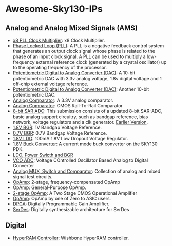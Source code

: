# Awesome-Sky130-IPs
## Analog and Analog Mixed Signals (AMS)
- [x8 PLL Clock Multiplier](https://github.com/lakshmi-sathi/avsdpll_1v8): x8 Clock Multiplier.
- [Phase Locked Loop (PLL)](https://github.com/Pramod-Krishna/PLL-Design-using-SKY130): A PLL is a negative feedback control system that generates an output clock signal whose phase is related to the phase of an input clock signal. A PLL can be used to multiply a low-frequency external reference clock (generated by a crystal oscillator) up to the operating frequency of the processor. 
- [Potentiometric Digital to Analog Converter (DAC)](https://github.com/vsdip/avsddac_3v3_sky130_v1): A 10-bit potentiometric DAC with 3.3v analog voltage, 1.8v digital voltage and 1 off-chip external voltage reference.
- [Potentiometric Digital to Analog Converter (DAC)](https://github.com/xzlashutosh/avsddac_3v3): Another 10-bit potentiometric DAC.
- [Analog Comparator](https://github.com/vsdip/avsdcmp_3v3_sky130): A 3.3V analog comparator.
- [Analog Comparator](https://github.com/maherbenhouria/caravel_user_project_analog): CMOS Rail-To-Rail Comparator
- [8-bit SAR ADC](https://github.com/chrische-xx/mpw4): This submission consists of a updated 8-bit SAR-ADC, basic analog support circuitry, such as bandgap reference, bias network, voltage regulators and a clk generator. [Earlier Version](https://github.com/chrische-xx/caravel_user_project_analog).
- [1.8V BGR](https://github.com/mabrains/Analog_blocks/tree/main/Analog_Blocks/Bandgap): 1V Bandgap Voltage Reference.
- [0.7V BGR](https://github.com/hishamelreedy/BandGapReference_sky130): 0.7V Bandgap Voltage Reference.
- [1.8V LDO](https://github.com/mabrains/caravel_user_project_ldo): 100mA 1.8V Low Dropout Voltage Regulator.
- [1.8V Buck Converter](https://github.com/westonb/open-pmic): A current mode buck converter on the SKY130 PDK.
- [LDO, Power Swicth and BGR](https://gitlab.com/skywater130/columbus/-/tree/master/ip)
- [VCO ADC](https://github.com/duyhieubui/caravel_vco_adc): Voltage COntrolled Oscillator Based Analog to Digital Converter
- [Analog MUX, Switch and Comparator](https://github.com/H-S-S-11/caravel_user_project_analog): Collection of analog and mixed signal test circuits.
- [OpAmp](https://github.com/MadhuriKadam9/caravel_avsdopamp_3v3_sky130_v2): 2-stage, frequency-compensated OpAmp
- [OpAmp](https://github.com/diegohernando/caravel_fulgor_opamp): General-Purpose OpAmp.
- [2-stage OpAmp](https://github.com/rohinthram/opamp_tapeout_mpw4): A Two Stage CMOS Operational Amplifier 
- [OpAmp](https://github.com/H-S-S-11/caravel_user_project_analog/tree/main/mag/zeroToASIC_integration): OpAmp by one of Zero to ASIC users.
- [DPGA](https://github.com/daniel-santos-7/dpga-ieee-sscs-contest): Digitally Programmable Gain Amplifier. 
- [SerDes](https://github.com/SparcLab/OpenSERDES): Digitally synthesizable architecture for SerDes

## Digital
- [HyperRAM Controller](https://github.com/embelon/wrapped_wb_hyperram): Wishbone HyperRAM controller.

